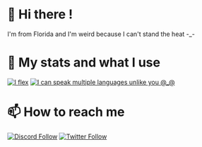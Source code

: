 # 👋 Hi there !
I'm from Florida and I'm weird because I can't stand the heat -_-

# 🚀 My stats and what I use
<!--
- [Java](https://docs.oracle.com/javase/8/docs/api/)
-->

<!--<details>
  <summary>:zap: GitHub Stats</summary>

  <img align="left" alt="codeSTACKr's GitHub Stats" src="https://github-readme-stats.vercel.app/api?username=ImNotStealth&count_private=true&show_icons=true&hide_border=true" />

</details>-->

[![I flex](https://github-readme-stats.sathonay.vercel.app/api?username=ImNotStealth&count_private=true&hide_border=true&show_icons=true&bg_color=FFFFFF00&text_color=777777CC)](https://github.com/ImNotStealth)
[![I can speak multiple languages unlike you @_@](https://github-readme-stats.sathonay.vercel.app/api/top-langs/?username=ImNotStealth&layout=compact&hide_border=true&bg_color=FFFFFF00&text_color=777777CC)](https://github.com/ImNotStealth)


# 📫 How to reach me
[![Discord Follow](https://img.shields.io/static/v1?label=Discord&message=join%20me&color=7289DA&logo=Discord&style=for-the-badge)](https://discord.gg/hxTNQ8T)
[![Twitter Follow](https://img.shields.io/twitter/follow/ImNotStealth?color=%231DA1F2&label=Follow%20me&logo=Twitter&style=for-the-badge)](https://twitter.com/ImNotStealth)

<!--
**ImNotStealth/ImNotStealth** is a ✨ _special_ ✨ repository because its `README.md` (this file) appears on your GitHub profile.

Here are some ideas to get you started:

- 🔭 I’m currently working on ...
- 🌱 I’m currently learning ...
- 👯 I’m looking to collaborate on ...
- 🤔 I’m looking for help with ...
- 💬 Ask me about ...
- 📫 How to reach me: ...
- 😄 Pronouns: ...
- ⚡ Fun fact: ...
-->
